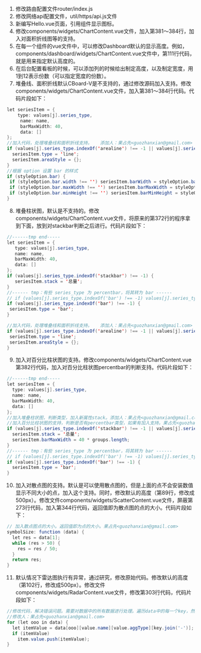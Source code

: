 1. 修改路由配置文件router/index.js
2. 修改网络api配置文件，util/https/api.js文件
3. 新编写Hello.vue页面，引用组件显示图标。
4. 修改components/widgets/ChartContent.vue文件，加入第381～384行，加入对面积折线图等的支持。
5. 在每一个组件的vue文件中，可以修改Dashboard默认的显示高度。例如，components/dashboard/widgets/ChartContent.vue文件中，第111行代码，就是用来指定默认高度的。
6. 在后台配置看板的时候，可以添加列的时候给出制定高度，以及制定宽度，用1到12表示份数（可以指定宽度的份数）。
7. 堆叠线、面积折线默认CBoard-V是不支持的，通过修改源码加入支持。修改components/widgets/ChartContent.vue文件，加入第381～384行代码。代码片段如下：
```java
let seriesItem = {
    type: values[j].series_type,
     name: name,
     barMaxWidth: 40,
     data: []
};
//加入代码，处理堆叠线和面积折线支持。   添加人：果占先<guozhanxian@gmail.com>
if (values[j].series_type.indexOf('arealine') !== -1 || values[j].series_type.indexOf('stackline') !== -1) {
  seriesItem.type = 'line';
  seriesItem.areaStyle = {};
}
//根据 option 设置 bar 的样式
if (styleOption.bar) {
 if (styleOption.bar.width !== '') seriesItem.barWidth = styleOption.bar.width;
 if (styleOption.bar.maxWidth !== '') seriesItem.barMaxWidth = styleOption.bar.maxWidth;
 if (styleOption.bar.minHeight !== '') seriesItem.barMinHeight = styleOption.bar.minHeight;
}
```
8. 堆叠柱状图，默认是不支持的。修改components/widgets/ChartContent.vue文件，将原来的第372行的程序拿到下面，放到对stackbar判断之后进行。代码片段如下：
```java
//------tmp end-----
let seriesItem = {
   type: values[j].series_type,
   name: name,
   barMaxWidth: 40,
   data: []
};
if (values[j].series_type.indexOf('stackbar') !== -1) {
   seriesItem.stack = '总量';
}
//------ tmp：有些 series_type 为 percentbar，将其转为 bar ------            
// if (values[j].series_type.indexOf('bar') !== -1) values[j].series_type = 'bar';
if (values[j].series_type.indexOf('bar') !== -1) {
 seriesItem.type = 'bar';
}

//加入代码，处理堆叠线和面积折线支持。   添加人：果占先<guozhanxian@gmail.com>
if (values[j].series_type.indexOf('arealine') !== -1 || values[j].series_type.indexOf('stackline') !== -1) {
 seriesItem.type = 'line';
 seriesItem.areaStyle = {};
}
```
9. 加入对百分比柱状图的支持。修改components/widgets/ChartContent.vue第382行代码，加入对百分比柱状图percentbar的判断支持。代码片段如下：
```java
//------tmp end-----
let seriesItem = {
  type: values[j].series_type,
  name: name,
  barMaxWidth: 40,
  data: []
};
//加入堆叠柱状图，判断类型，加入新属性stack。添加人：果占先<guozhanxian@gmail.com>
//加入百分比柱状图的支持，判断是否有percentbar类型，如果有加入支持。果占先<guozhanxian@gmail.com>
if (values[j].series_type.indexOf('stackbar') !== -1 || values[j].series_type.indexOf('percentbar') !== -1) {
  seriesItem.stack = '总量';
  seriesItem.barMaxWidth = 40 * groups.length;
}
//------ tmp：有些 series_type 为 percentbar，将其转为 bar ------            
// if (values[j].series_type.indexOf('bar') !== -1) values[j].series_type = 'bar';
if (values[j].series_type.indexOf('bar') !== -1) {
  seriesItem.type = 'bar';
}
```
10. 加入对散点图的支持。默认是可以使用散点图的，但是上面的点不会安装数值显示不同大小的点，加入这个支持。同时，修改默认的高度（第89行，修改成500px）。修改文件components/widgets/ScatterContent.vue文件，屏蔽第273行代码，加入第344行代码，返回值即为散点图的点的大小。代码片段如下：
```java
// 加入散点图点的大小。返回值即为点的大小。果占先<guozhanxian@gmail.com>
symbolSize: function (data) {
  let res = data[1];
  while (res > 50) {
    res = res / 50;
  }
  return res;
}
```
11. 默认情况下雷达图执行有异常，通过研究，修改原始代码。修改默认的高度（第102行，修改成500px）。修改文件components/widgets/RadarContent.vue文件，修改第303行代码，代码片段如下：
```java
//修改代码，解决错误问题。需要对数据中的所有数据进行处理。遍历data中的每一个key，然后访问其中的数据，如果有数据加入集合。
//修改人：果占先<guozhanxian@gmail.com>
for (let ooo in data) {
  let itemValue = data[ooo][value.name][value.aggType][key.join('-')];
  if (itemValue)
    item.value.push(itemValue);
}
```
